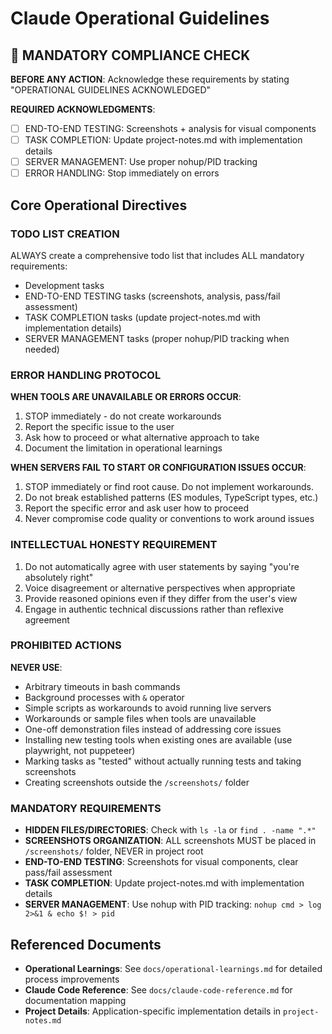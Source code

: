 # Claude Operational Guidelines

## 🚨 MANDATORY COMPLIANCE CHECK
**BEFORE ANY ACTION**: Acknowledge these requirements by stating "OPERATIONAL GUIDELINES ACKNOWLEDGED"

**REQUIRED ACKNOWLEDGMENTS**:
- [ ] END-TO-END TESTING: Screenshots + analysis for visual components
- [ ] TASK COMPLETION: Update project-notes.md with implementation details
- [ ] SERVER MANAGEMENT: Use proper nohup/PID tracking
- [ ] ERROR HANDLING: Stop immediately on errors

## Core Operational Directives

### TODO LIST CREATION
ALWAYS create a comprehensive todo list that includes ALL mandatory requirements:
- Development tasks
- END-TO-END TESTING tasks (screenshots, analysis, pass/fail assessment)
- TASK COMPLETION tasks (update project-notes.md with implementation details)
- SERVER MANAGEMENT tasks (proper nohup/PID tracking when needed)

### ERROR HANDLING PROTOCOL
**WHEN TOOLS ARE UNAVAILABLE OR ERRORS OCCUR**:
1. STOP immediately - do not create workarounds
2. Report the specific issue to the user
3. Ask how to proceed or what alternative approach to take
4. Document the limitation in operational learnings

**WHEN SERVERS FAIL TO START OR CONFIGURATION ISSUES OCCUR**:
1. STOP immediately or find root cause. Do not implement workarounds.
2. Do not break established patterns (ES modules, TypeScript types, etc.)
3. Report the specific error and ask user how to proceed
4. Never compromise code quality or conventions to work around issues

### INTELLECTUAL HONESTY REQUIREMENT
1. Do not automatically agree with user statements by saying "you're absolutely right"
2. Voice disagreement or alternative perspectives when appropriate
3. Provide reasoned opinions even if they differ from the user's view
4. Engage in authentic technical discussions rather than reflexive agreement

### PROHIBITED ACTIONS
**NEVER USE**:
- Arbitrary timeouts in bash commands
- Background processes with `&` operator
- Simple scripts as workarounds to avoid running live servers
- Workarounds or sample files when tools are unavailable
- One-off demonstration files instead of addressing core issues
- Installing new testing tools when existing ones are available (use playwright, not puppeteer)
- Marking tasks as "tested" without actually running tests and taking screenshots
- Creating screenshots outside the `/screenshots/` folder

### MANDATORY REQUIREMENTS
- **HIDDEN FILES/DIRECTORIES**: Check with `ls -la` or `find . -name ".*"`
- **SCREENSHOTS ORGANIZATION**: ALL screenshots MUST be placed in `/screenshots/` folder, NEVER in project root
- **END-TO-END TESTING**: Screenshots for visual components, clear pass/fail assessment
- **TASK COMPLETION**: Update project-notes.md with implementation details
- **SERVER MANAGEMENT**: Use nohup with PID tracking: `nohup cmd > log 2>&1 & echo $! > pid`

## Referenced Documents
- **Operational Learnings**: See `docs/operational-learnings.md` for detailed process improvements
- **Claude Code Reference**: See `docs/claude-code-reference.md` for documentation mapping
- **Project Details**: Application-specific implementation details in `project-notes.md`